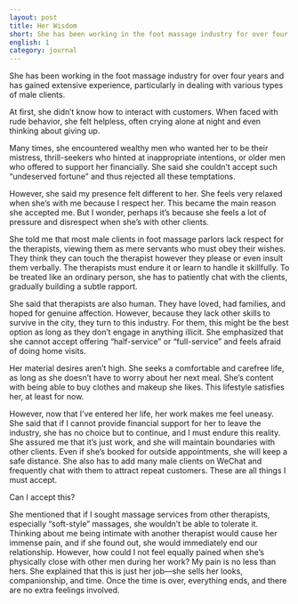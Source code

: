 ```yaml
---
layout: post
title: Her Wisdom
short: She has been working in the foot massage industry for over four years and has gained extensive experience, particularly in dealing with various types of male clients
english: 1
category: journal
---
```


She has been working in the foot massage industry for over four years and has gained extensive experience, particularly in dealing with various types of male clients.

At first, she didn’t know how to interact with customers. When faced with rude behavior, she felt helpless, often crying alone at night and even thinking about giving up.

Many times, she encountered wealthy men who wanted her to be their mistress, thrill-seekers who hinted at inappropriate intentions, or older men who offered to support her financially. She said she couldn’t accept such “undeserved fortune” and thus rejected all these temptations.

However, she said my presence felt different to her. She feels very relaxed when she’s with me because I respect her. This became the main reason she accepted me. But I wonder, perhaps it’s because she feels a lot of pressure and disrespect when she’s with other clients.

She told me that most male clients in foot massage parlors lack respect for the therapists, viewing them as mere servants who must obey their wishes. They think they can touch the therapist however they please or even insult them verbally. The therapists must endure it or learn to handle it skillfully. To be treated like an ordinary person, she has to patiently chat with the clients, gradually building a subtle rapport.

She said that therapists are also human. They have loved, had families, and hoped for genuine affection. However, because they lack other skills to survive in the city, they turn to this industry. For them, this might be the best option as long as they don’t engage in anything illicit. She emphasized that she cannot accept offering “half-service” or “full-service” and feels afraid of doing home visits.

Her material desires aren’t high. She seeks a comfortable and carefree life, as long as she doesn’t have to worry about her next meal. She’s content with being able to buy clothes and makeup she likes. This lifestyle satisfies her, at least for now.

However, now that I’ve entered her life, her work makes me feel uneasy. She said that if I cannot provide financial support for her to leave the industry, she has no choice but to continue, and I must endure this reality. She assured me that it’s just work, and she will maintain boundaries with other clients. Even if she’s booked for outside appointments, she will keep a safe distance. She also has to add many male clients on WeChat and frequently chat with them to attract repeat customers. These are all things I must accept.

Can I accept this?

She mentioned that if I sought massage services from other therapists, especially “soft-style” massages, she wouldn’t be able to tolerate it. Thinking about me being intimate with another therapist would cause her immense pain, and if she found out, she would immediately end our relationship. However, how could I not feel equally pained when she’s physically close with other men during her work? My pain is no less than hers. She explained that this is just her job—she sells her looks, companionship, and time. Once the time is over, everything ends, and there are no extra feelings involved.